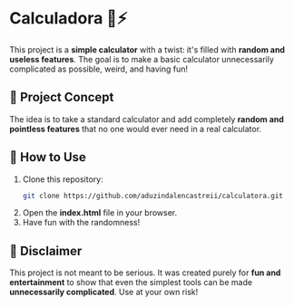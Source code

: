 # Calculadora 📱⚡

This project is a **simple calculator** with a twist: it's filled with **random and useless features**. The goal is to make a basic calculator unnecessarily complicated as possible, weird, and having fun!

## 🎨 Project Concept
The idea is to take a standard calculator and add completely **random and pointless features** that no one would ever need in a real calculator.

## 🚀 How to Use
1. Clone this repository:
   ```bash
   git clone https://github.com/aduzindalencastreii/calculatora.git
   ```
2. Open the **index.html** file in your browser.
3. Have fun with the randomness!

## 🚫 Disclaimer
This project is not meant to be serious. It was created purely for **fun and entertainment** to show that even the simplest tools can be made **unnecessarily complicated**. Use at your own risk!


